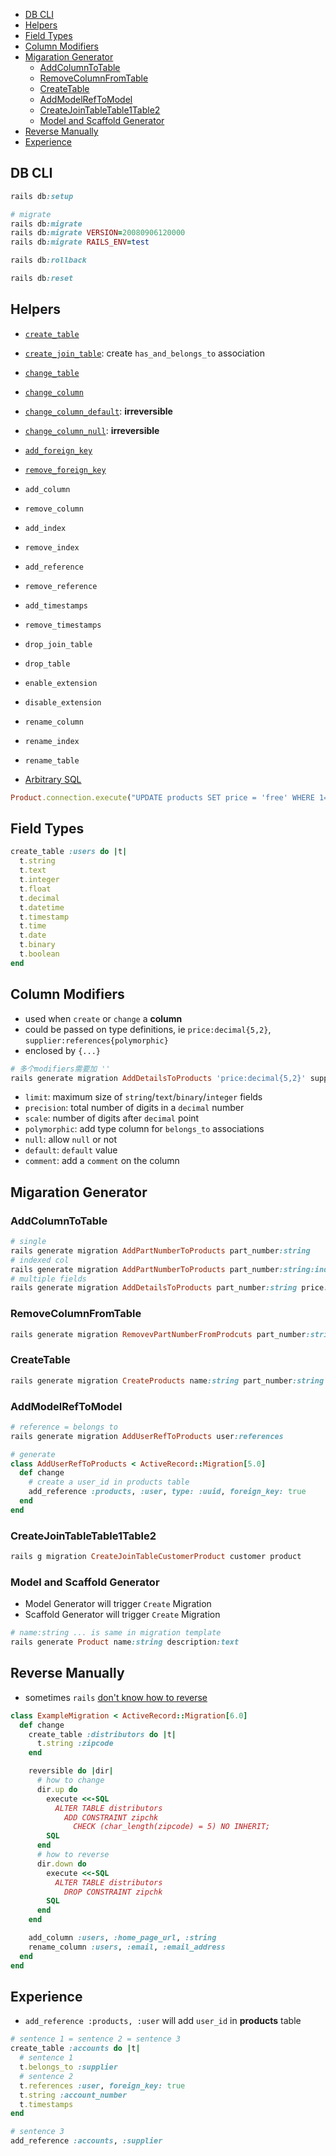 - [DB CLI](#db-cli)
- [Helpers](#helpers)
- [Field Types](#field-types)
- [Column Modifiers](#column-modifiers)
- [Migaration Generator](#migaration-generator)
  - [AddColumnToTable](#addcolumntotable)
  - [RemoveColumnFromTable](#removecolumnfromtable)
  - [CreateTable](#createtable)
  - [AddModelRefToModel](#addmodelreftomodel)
  - [CreateJoinTableTable1Table2](#createjointabletable1table2)
  - [Model and Scaffold Generator](#model-and-scaffold-generator)
- [Reverse Manually](#reverse-manually)
- [Experience](#experience)

## DB CLI
```ruby
rails db:setup

# migrate
rails db:migrate
rails db:migrate VERSION=20080906120000
rails db:migrate RAILS_ENV=test

rails db:rollback

rails db:reset
```
## Helpers
- [`create_table`](https://edgeapi.rubyonrails.org/classes/ActiveRecord/ConnectionAdapters/SchemaStatements.html#method-i-create_table)
- [`create_join_table`](https://edgeguides.rubyonrails.org/active_record_migrations.html#creating-a-join-table): create `has_and_belongs_to` association
- [`change_table`](https://edgeguides.rubyonrails.org/active_record_migrations.html#changing-tables)
- [`change_column`](https://edgeguides.rubyonrails.org/active_record_migrations.html#changing-columns)
- [`change_column_default`](https://edgeguides.rubyonrails.org/active_record_migrations.html#changing-columns): **irreversible**
- [`change_column_null`](https://edgeguides.rubyonrails.org/active_record_migrations.html#changing-columns): **irreversible**
- [`add_foreign_key`](https://edgeguides.rubyonrails.org/active_record_migrations.html#foreign-keys)
- [`remove_foreign_key`](https://edgeguides.rubyonrails.org/active_record_migrations.html#foreign-keys)
  
- `add_column`
- `remove_column`

- `add_index`
- `remove_index`

- `add_reference`
- `remove_reference`

- `add_timestamps`
- `remove_timestamps`

- `drop_join_table`
- `drop_table`

- `enable_extension`
- `disable_extension`

- `rename_column`
- `rename_index`
- `rename_table`
- [Arbitrary SQL](https://edgeguides.rubyonrails.org/active_record_migrations.html#when-helpers-aren-t-enough)
```ruby
Product.connection.execute("UPDATE products SET price = 'free' WHERE 1=1")
```
## Field Types
```ruby
create_table :users do |t|
  t.string
  t.text
  t.integer
  t.float
  t.decimal
  t.datetime
  t.timestamp
  t.time
  t.date
  t.binary
  t.boolean
end
```
## Column Modifiers
- used when `create` or `change` a **column**
- could be passed on type definitions, ie `price:decimal{5,2}`, `supplier:references{polymorphic}`
- enclosed by `{...}`
```ruby
# 多个modifiers需要加 ''
rails generate migration AddDetailsToProducts 'price:decimal{5,2}' supplier:references{polymorphic}
```
- `limit`: maximum size of `string`/`text`/`binary`/`integer` fields
- `precision`: total number of digits in a `decimal` number
- `scale`: number of digits after `decimal` point
- `polymorphic`: add type column for `belongs_to` associations
- `null`: allow `null` or not
- `default`: `default` value
- `comment`: add a `comment` on the column


## Migaration Generator
### AddColumnToTable
```ruby
# single
rails generate migration AddPartNumberToProducts part_number:string
# indexed col
rails generate migration AddPartNumberToProducts part_number:string:index
# multiple fields
rails generate migration AddDetailsToProducts part_number:string price:decimal
```
### RemoveColumnFromTable
```ruby
rails generate migration RemovevPartNumberFromProdcuts part_number:string price:decimal
```

### CreateTable
```ruby
rails generate migration CreateProducts name:string part_number:string
```


### AddModelRefToModel
```ruby
# reference = belongs to
rails generate migration AddUserRefToProducts user:references

# generate
class AddUserRefToProducts < ActiveRecord::Migration[5.0]
  def change
    # create a user_id in products table
    add_reference :products, :user, type: :uuid, foreign_key: true
  end
end
```

### CreateJoinTableTable1Table2
```ruby
rails g migration CreateJoinTableCustomerProduct customer product
```

### Model and Scaffold Generator
- Model Generator will trigger `Create` Migration
- Scaffold Generator will trigger `Create` Migration
```ruby
# name:string ... is same in migration template
rails generate Product name:string description:text
```

## Reverse Manually
- sometimes `rails` [don't know how to reverse](https://edgeguides.rubyonrails.org/active_record_migrations.html#using-reversible)
```ruby
class ExampleMigration < ActiveRecord::Migration[6.0]
  def change
    create_table :distributors do |t|
      t.string :zipcode
    end

    reversible do |dir|
      # how to change
      dir.up do
        execute <<-SQL
          ALTER TABLE distributors
            ADD CONSTRAINT zipchk
              CHECK (char_length(zipcode) = 5) NO INHERIT;
        SQL
      end
      # how to reverse
      dir.down do
        execute <<-SQL
          ALTER TABLE distributors
            DROP CONSTRAINT zipchk
        SQL
      end
    end

    add_column :users, :home_page_url, :string
    rename_column :users, :email, :email_address
  end
end

```
## Experience
- `add_reference :products, :user` will add `user_id` in **products** table
```ruby
# sentence 1 = sentence 2 = sentence 3
create_table :accounts do |t|
  # sentence 1
  t.belongs_to :supplier
  # sentence 2
  t.references :user, foreign_key: true
  t.string :account_number
  t.timestamps
end

# sentence 3
add_reference :accounts, :supplier
```
